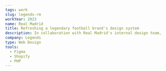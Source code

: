 ```yaml
---
tags: work
slug: legends-rm
workYear: 2023
name: Real Madrid
title: Refreshing a legendary football brand's design system
description: In collaboration with Real Madrid's internal design team, I was responsible for translating their new design system to web for use on their ecommerce store and for their Madradista fan club.
company: Legends
type: Web Design
tools:
  - Figma
  - Shopify
  - PHP
---
```


